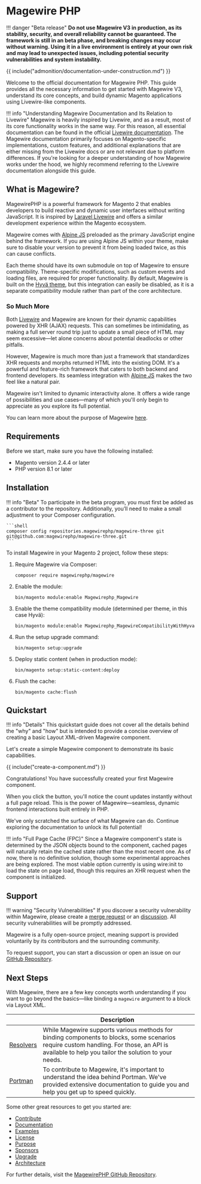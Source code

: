 # Magewire PHP

!!! danger "Beta release"
    **Do not use Magewire V3 in production, as its stability, security, and overall reliability cannot be guaranteed.
    The framework is still in an beta phase, and breaking changes may occur without warning.
    Using it in a live environment is entirely at your own risk and may lead to unexpected issues, including potential
    security vulnerabilities and system instability.**

{{ include("admonition/documentation-under-construction.md") }}

Welcome to the official documentation for Magewire PHP. This guide provides all the necessary information to get started
with Magewire V3, understand its core concepts, and build dynamic Magento applications using Livewire-like components.

!!! info "Understanding Magewire Documentation and Its Relation to Livewire"
    Magewire is heavily inspired by Livewire, and as a result, most of its core functionality works in the same way.
    For this reason, all essential documentation can be found in the official [Livewire documentation](https://livewire.laravel.com/docs/quickstart).
    The Magewire documentation primarily focuses on Magento-specific implementations, custom features,
    and additional explanations that are either missing from the Livewire docs or are not relevant due to platform differences.
    If you're looking for a deeper understanding of how Magewire works under the hood, we highly recommend referring to the
    Livewire documentation alongside this guide.

## What is Magewire?

MagewirePHP is a powerful framework for Magento 2 that enables developers to build reactive and dynamic user interfaces
without writing JavaScript. It is inspired by [Laravel Livewire](https://livewire.laravel.com/) and offers a similar
development experience within the Magento ecosystem.

Magewire comes with [Alpine JS](https://alpinejs.dev/) preloaded as the primary JavaScript engine behind the framework.
If you are using Alpine JS within your theme, make sure to disable your version to prevent it from being loaded twice,
as this can cause conflicts.

Each theme should have its own submodule on top of Magewire to ensure compatibility. Theme-specific modifications,
such as custom events and loading files, are required for proper functionality. By default, Magewire is built on the [Hyvä theme](https://www.hyva.io/),
but this integration can easily be disabled, as it is a separate compatibility module rather than part of the core architecture.

### So Much More

Both [Livewire](https://livewire.laravel.com/) and Magewire are known for their dynamic capabilities powered by XHR (AJAX) requests.
This can sometimes be intimidating, as making a full server round trip just to update a small piece of HTML may seem
excessive—let alone concerns about potential deadlocks or other pitfalls.

However, Magewire is much more than just a framework that standardizes XHR requests and morphs returned HTML into the existing DOM.
It's a powerful and feature-rich framework that caters to both backend and frontend developers.
Its seamless integration with [Alpine JS](https://alpinejs.dev/) makes the two feel like a natural pair.

Magewire isn't limited to dynamic interactivity alone. It offers a wide range of possibilities and use cases—many of
which you'll only begin to appreciate as you explore its full potential.

You can learn more about the purpose of Magewire [here](pages/getting-started/purpose.md).

## Requirements

Before we start, make sure you have the following installed:

- Magento version 2.4.4 or later
- PHP version 8.1 or later

## Installation

!!! info "Beta"
    To participate in the beta program, you must first be added as a contributor to the repository.
    Additionally, you’ll need to make a small adjustment to your Composer configuration.

    ```shell
    composer config repositories.magewirephp/magewire-three git git@github.com:magewirephp/magewire-three.git
    ```

To install Magewire in your Magento 2 project, follow these steps:

1. Require Magewire via Composer:
   ```shell
   composer require magewirephp/magewire
   ```
2. Enable the module:
   ```shell
   bin/magento module:enable Magewirephp_Magewire
   ```
3. Enable the theme compatibility module (determined per theme, in this case Hyvä):
   ```shell
   bin/magento module:enable Magewirephp_MagewireCompatibilityWithHyva
   ```
4. Run the setup upgrade command:
   ```shell
   bin/magento setup:upgrade
   ```
5. Deploy static content (when in production mode):
   ```shell
   bin/magento setup:static-content:deploy
   ```
6. Flush the cache:
   ```shell
   bin/magento cache:flush
   ```

## Quickstart

!!! info "Details"
    This quickstart guide does not cover all the details behind the "why" and "how" but is intended to provide a concise
    overview of creating a basic Layout XML-driven Magewire component.

Let's create a simple Magewire component to demonstrate its basic capabilities.

{{ include("create-a-component.md") }}

Congratulations! You have successfully created your first Magewire component.

When you click the button, you'll notice the count updates instantly without a full page reload.
This is the power of Magewire—seamless, dynamic frontend interactions built entirely in PHP.

We've only scratched the surface of what Magewire can do. Continue exploring the documentation to unlock its full potential!

!!! info "Full Page Cache (FPC)"
    Since a Magewire component's state is determined by the JSON objects bound to the component, cached pages will
    naturally retain the cached state rather than the most recent one. As of now, there is no definitive solution,
    though some experimental approaches are being explored. The most viable option currently is using wire:init to load
    the state on page load, though this requires an XHR request when the component is initialized.

## Support

!!! warning "Security Vulnerabilities"
    If you discover a security vulnerability within Magewire, please create a [merge request](https://github.com/magewirephp/magewire/pulls)
    or an [discussion](https://github.com/magewirephp/magewire/discussions). All security vulnerabilities will be promptly addressed.

Magewire is a fully open-source project, meaning support is provided voluntarily by its contributors and the surrounding community.

To request support, you can start a discussion or open an issue on our [GitHub Repository](https://github.com/magewirephp/magewire).

## Next Steps

With Magewire, there are a few key concepts worth understanding if you want to go beyond the basics—like binding a `magewire` argument to a block via Layout XML.

|                                                                         | Description                                                                                                                                                                                     |
|-------------------------------------------------------------------------|-------------------------------------------------------------------------------------------------------------------------------------------------------------------------------------------------|
| [Resolvers](pages/advanced/architecture/mechanisms/resolvers.md) | While Magewire supports various methods for binding components to blocks, some scenarios require custom handling. For those, an API is available to help you tailor the solution to your needs. |
| [Portman](pages/advanced/architecture/portman.md)                | To contribute to Magewire, it's important to understand the idea behind Portman. We've provided extensive documentation to guide you and help you get up to speed quickly.                      |

Some other great resources to get you started are:

- [Contribute](pages/getting-started/contribute.md)
- [Documentation](pages/getting-started/documentation.md)
- [Examples](pages/getting-started/examples.md)
- [License](pages/getting-started/license.md)
- [Purpose](pages/getting-started/purpose.md)
- [Sponsors](pages/getting-started/sponsoring.md)
- [Upgrade](pages/getting-started/upgrade.md)
- [Architecture](pages/advanced/architecture/index.md)

For further details, visit the [MagewirePHP GitHub Repository](https://github.com/magewirephp/magewire).
